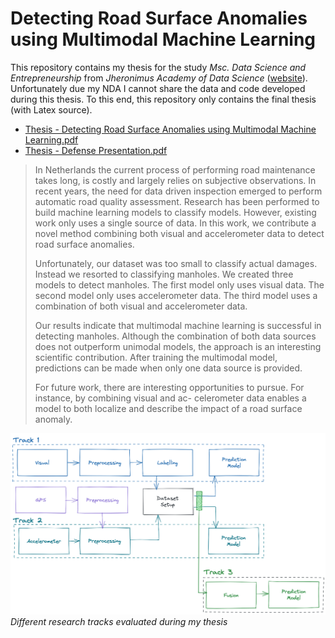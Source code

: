# Detecting Road Surface Anomalies using Multimodal Machine Learning

This repository contains my thesis for the study _Msc. Data Science and Entrepreneurship_ from _Jheronimus Academy of Data Science_ ([website](https://www.jads.nl)). Unfortunately due my NDA I cannot share the data and code developed during this thesis. To this end, this repository only contains the final thesis (with Latex source).

- [Thesis - Detecting Road Surface Anomalies using Multimodal Machine Learning.pdf](./Thesis%20-%20Detecting%20Road%20Surface%20Anomalies%20using%20Multimodal%20Machine%20Learning.pdf)
- [Thesis - Defense Presentation.pdf](./Thesis%20-%20Defense%20Presentation.pdf)

> In Netherlands the current process of performing road maintenance takes long, is costly and largely relies on subjective observations. In recent years, the need for data driven inspection emerged to perform automatic road quality assessment. Research has been performed to build machine learning models to classify models. However, existing work only uses a single source of data. In this work, we contribute a novel method combining both visual and accelerometer data to detect road surface anomalies.
>
> Unfortunately, our dataset was too small to classify actual damages. Instead we resorted to classifying manholes. We created three models to detect manholes. The first model only uses visual data. The second model only uses accelerometer data. The third model uses a combination of both visual and accelerometer data.
>
> Our results indicate that multimodal machine learning is successful in detecting manholes. Although the combination of both data sources does not outperform unimodal models, the approach is an interesting scientific contribution. After training the multimodal model, predictions can be made when only one data source is provided.
>
> For future work, there are interesting opportunities to pursue. For instance, by combining visual and ac- celerometer data enables a model to both localize and describe the impact of a road surface anomaly.

![Collection setup](./images/5_multimodal_fusion/research-tracks.png)
_Different research tracks evaluated during my thesis_

